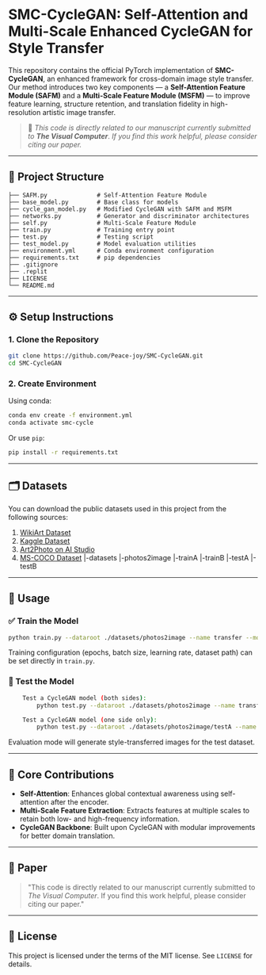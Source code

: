 
# SMC-CycleGAN: Self-Attention and Multi-Scale Enhanced CycleGAN for Style Transfer

This repository contains the official PyTorch implementation of **SMC-CycleGAN**, an enhanced framework for cross-domain image style transfer. Our method introduces two key components — a **Self-Attention Feature Module (SAFM)** and a **Multi-Scale Feature Module (MSFM)** — to improve feature learning, structure retention, and translation fidelity in high-resolution artistic image transfer.

> 📝 *This code is directly related to our manuscript currently submitted to* ***The Visual Computer***. *If you find this work helpful, please consider citing our paper.*

---

## 📁 Project Structure

```
├── SAFM.py              # Self-Attention Feature Module
├── base_model.py        # Base class for models
├── cycle_gan_model.py   # Modified CycleGAN with SAFM and MSFM
├── networks.py          # Generator and discriminator architectures
├── self.py              # Multi-Scale Feature Module
├── train.py             # Training entry point
├── test.py              # Testing script
├── test_model.py        # Model evaluation utilities
├── environment.yml      # Conda environment configuration
├── requirements.txt     # pip dependencies
├── .gitignore
├── .replit
├── LICENSE
└── README.md
```
  
---

## ⚙️ Setup Instructions

### 1. Clone the Repository

```bash
git clone https://github.com/Peace-joy/SMC-CycleGAN.git
cd SMC-CycleGAN
```

### 2. Create Environment

Using conda:

```bash
conda env create -f environment.yml
conda activate smc-cycle
```

Or use `pip`:

```bash
pip install -r requirements.txt
```

---


## 🗂️ Datasets

You can download the public datasets used in this project from the following sources:

1. [WikiArt Dataset](https://www.wikiart.org/)
2. [Kaggle Dataset](https://www.kaggle.com/)
3. [Art2Photo on AI Studio](https://aistudio.baidu.com/global/search?keyword=art2photo&tab=ALL)
4. [MS-COCO Dataset](https://paperswithcode.com/dataset/coco)
|-datasets
  |-photos2image
    |-trainA
    |-trainB
    |-testA
    |-testB
---

## 🚀 Usage

### ✅ Train the Model

```bash
python train.py --dataroot ./datasets/photos2image --name transfer --model cycle_gan --direction BtoA
```

Training configuration (epochs, batch size, learning rate, dataset path) can be set directly in `train.py`.

### 🧪 Test the Model

```bash
    Test a CycleGAN model (both sides):
        python test.py --dataroot ./datasets/photos2image --name transfer --model cycle_gan

    Test a CycleGAN model (one side only):
        python test.py --dataroot ./datasets/photos2image/testA --name transfer --model test --no_dropout
```

Evaluation mode will generate style-transferred images for the test dataset.

---

## 🧠 Core Contributions

- **Self-Attention**: Enhances global contextual awareness using self-attention after the encoder.
- **Multi-Scale Feature Extraction**: Extracts features at multiple scales to retain both low- and high-frequency information.
- **CycleGAN Backbone**: Built upon CycleGAN with modular improvements for better domain translation.

---

## 📄 Paper

> "This code is directly related to our manuscript currently submitted to *The Visual Computer*. If you find this work helpful, please consider citing our paper."


---

## 📜 License

This project is licensed under the terms of the MIT license. See `LICENSE` for details.
